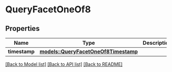 # QueryFacetOneOf8

## Properties

Name | Type | Description | Notes
------------ | ------------- | ------------- | -------------
**timestamp** | [**models::QueryFacetOneOf8Timestamp**](QueryFacet_oneOf_8_Timestamp.md) |  | 

[[Back to Model list]](../README.md#documentation-for-models) [[Back to API list]](../README.md#documentation-for-api-endpoints) [[Back to README]](../README.md)


